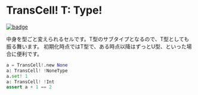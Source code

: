 # TransCell! T: Type!

[![badge](https://img.shields.io/endpoint.svg?url=https%3A%2F%2Fgezf7g7pd5.execute-api.ap-northeast-1.amazonaws.com%2Fdefault%2Fsource_up_to_date%3Fowner%3Derg-lang%26repos%3Derg%26ref%3Dmain%26path%3Ddoc/EN/API/types/classes/TransCell(T).md%26commit_hash%3D06f8edc9e2c0cee34f6396fd7c64ec834ffb5352)](https://gezf7g7pd5.execute-api.ap-northeast-1.amazonaws.com/default/source_up_to_date?owner=erg-lang&repos=erg&ref=main&path=doc/EN/API/types/classes/TransCell(T).md&commit_hash=06f8edc9e2c0cee34f6396fd7c64ec834ffb5352)

中身を型ごと変えられるセルです。T型のサブタイプとなるので、T型としても振る舞います。
初期化時点ではT型で、ある時点以降はずっとU型、といった場合に便利です。

```python
a = TransCell!.new None
a: TransCell! !NoneType
a.set! 1
a: TransCell! !Int
assert a + 1 == 2
```
